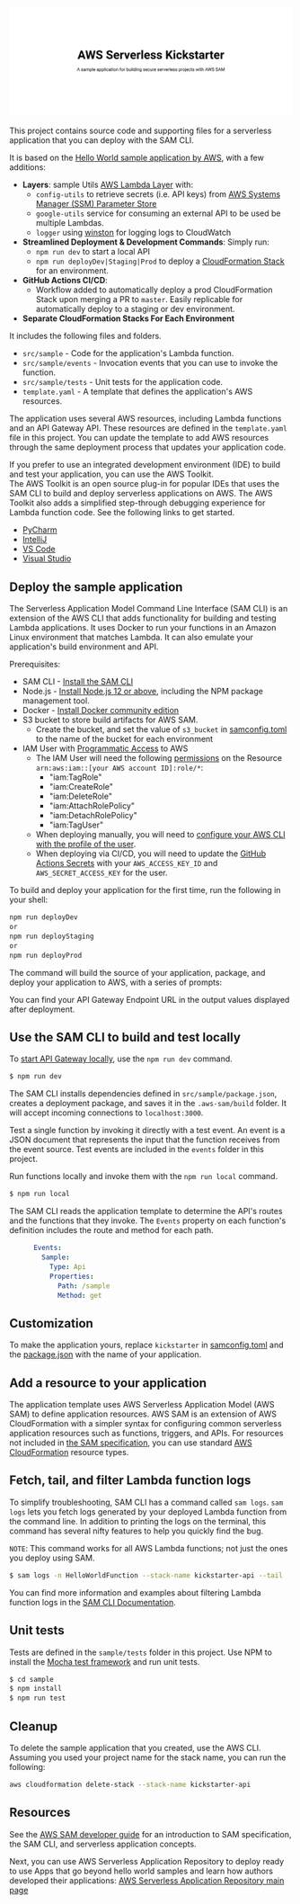 [![AWS Serverless Kickstarter](./banner.svg)](./banner.svg)

This project contains source code and supporting files for a serverless application that you can deploy with the SAM CLI. 

It is based on the [Hello World sample application by AWS](https://docs.aws.amazon.com/serverless-application-model/latest/developerguide/serverless-getting-started-hello-world.html), with a few additions:

- **Layers**: sample Utils [AWS Lambda Layer](https://docs.aws.amazon.com/lambda/latest/dg/configuration-layers.html) with: 
    - `config-utils` to retrieve secrets (i.e. API keys) from [AWS Systems Manager (SSM) Parameter Store](https://docs.aws.amazon.com/systems-manager/latest/userguide/systems-manager-parameter-store.html)
    - `google-utils` service for consuming an external API to be used be multiple Lambdas. 
    - `logger` using [winston](https://github.com/winstonjs/winston) for logging logs to CloudWatch
- **Streamlined Deployment & Development Commands**: Simply run: 
    - `npm run dev` to start a local API 
    - `npm run deployDev|Staging|Prod` to deploy a [CloudFormation Stack](https://docs.aws.amazon.com/AWSCloudFormation/latest/UserGuide/stacks.html) for an environment.  
- **GitHub Actions CI/CD**: 
    - Workflow added to automatically deploy a prod CloudFormation Stack upon merging a PR to `master`. Easily replicable for automatically deploy to a staging or dev environment. 
- **Separate CloudFormation Stacks For Each Environment**

It includes the following files and folders.

- `src/sample` - Code for the application's Lambda function.
- `src/sample/events` - Invocation events that you can use to invoke the function.
- `src/sample/tests` - Unit tests for the application code. 
- `template.yaml` - A template that defines the application's AWS resources.

The application uses several AWS resources, including Lambda functions and an API Gateway API. These resources are defined in the `template.yaml` file in this project. You can update the template to add AWS resources through the same deployment process that updates your application code.

If you prefer to use an integrated development environment (IDE) to build and test your application, you can use the AWS Toolkit.  
The AWS Toolkit is an open source plug-in for popular IDEs that uses the SAM CLI to build and deploy serverless applications on AWS. The AWS Toolkit also adds a simplified step-through debugging experience for Lambda function code. See the following links to get started.

* [PyCharm](https://docs.aws.amazon.com/toolkit-for-jetbrains/latest/userguide/welcome.html)
* [IntelliJ](https://docs.aws.amazon.com/toolkit-for-jetbrains/latest/userguide/welcome.html)
* [VS Code](https://docs.aws.amazon.com/toolkit-for-vscode/latest/userguide/welcome.html)
* [Visual Studio](https://docs.aws.amazon.com/toolkit-for-visual-studio/latest/user-guide/welcome.html)

## Deploy the sample application

The Serverless Application Model Command Line Interface (SAM CLI) is an extension of the AWS CLI that adds functionality for building and testing Lambda applications. It uses Docker to run your functions in an Amazon Linux environment that matches Lambda. It can also emulate your application's build environment and API.

Prerequisites:

* SAM CLI - [Install the SAM CLI](https://docs.aws.amazon.com/serverless-application-model/latest/developerguide/serverless-sam-cli-install.html)
* Node.js - [Install Node.js 12 or above](https://nodejs.org/en/), including the NPM package management tool.
* Docker - [Install Docker community edition](https://hub.docker.com/search/?type=edition&offering=community)
* S3 bucket to store build artifacts for AWS SAM. 
    * Create the bucket, and set the value of `s3_bucket` in [samconfig.toml](./samconfig.toml) to the name of the bucket for each environment
* IAM User with [Programmatic Access](https://docs.aws.amazon.com/IAM/latest/UserGuide/id_users_create.html) to AWS
    * The IAM User will need the following [permissions](https://aws.amazon.com/iam/features/manage-permissions/) on the Resource `arn:aws:iam::[your AWS account ID]:role/*`:
        * "iam:TagRole"
        * "iam:CreateRole"
        * "iam:DeleteRole"
        * "iam:AttachRolePolicy"
        * "iam:DetachRolePolicy"
        * "iam:TagUser"
    * When deploying manually, you will need to [configure your AWS CLI with the profile of the user](https://docs.aws.amazon.com/cli/latest/userguide/cli-configure-quickstart.html).
    * When deploying via CI/CD, you will need to update the [GitHub Actions Secrets](https://docs.github.com/en/free-pro-team@latest/actions/reference/encrypted-secrets) with your `AWS_ACCESS_KEY_ID` and `AWS_SECRET_ACCESS_KEY` for the user.

To build and deploy your application for the first time, run the following in your shell:

```bash
npm run deployDev
or
npm run deployStaging
or
npm run deployProd
```

The command will build the source of your application, package, and deploy your application to AWS, with a series of prompts:

You can find your API Gateway Endpoint URL in the output values displayed after deployment.

## Use the SAM CLI to build and test locally

To [start API Gateway locally](https://docs.aws.amazon.com/serverless-application-model/latest/developerguide/serverless-sam-cli-using-start-api.html), use the `npm run dev` command.

```bash
$ npm run dev
```

The SAM CLI installs dependencies defined in `src/sample/package.json`, creates a deployment package, and saves it in the `.aws-sam/build` folder. It will accept incoming connections to `localhost:3000`. 

Test a single function by invoking it directly with a test event. An event is a JSON document that represents the input that the function receives from the event source. Test events are included in the `events` folder in this project.

Run functions locally and invoke them with the `npm run local` command.

```bash
$ npm run local
```

The SAM CLI reads the application template to determine the API's routes and the functions that they invoke. The `Events` property on each function's definition includes the route and method for each path.

```yaml
      Events:
        Sample:
          Type: Api
          Properties:
            Path: /sample
            Method: get
```

## Customization

To make the application yours, replace `kickstarter` in [samconfig.toml](./samconfig.toml) and the [package.json](package.json) with the name of your application.  

## Add a resource to your application
The application template uses AWS Serverless Application Model (AWS SAM) to define application resources. AWS SAM is an extension of AWS CloudFormation with a simpler syntax for configuring common serverless application resources such as functions, triggers, and APIs. For resources not included in [the SAM specification](https://github.com/awslabs/serverless-application-model/blob/master/versions/2016-10-31.md), you can use standard [AWS CloudFormation](https://docs.aws.amazon.com/AWSCloudFormation/latest/UserGuide/aws-template-resource-type-ref.html) resource types.

## Fetch, tail, and filter Lambda function logs

To simplify troubleshooting, SAM CLI has a command called `sam logs`. `sam logs` lets you fetch logs generated by your deployed Lambda function from the command line. In addition to printing the logs on the terminal, this command has several nifty features to help you quickly find the bug.

`NOTE`: This command works for all AWS Lambda functions; not just the ones you deploy using SAM.

```bash
$ sam logs -n HelloWorldFunction --stack-name kickstarter-api --tail
```

You can find more information and examples about filtering Lambda function logs in the [SAM CLI Documentation](https://docs.aws.amazon.com/serverless-application-model/latest/developerguide/serverless-sam-cli-logging.html).

## Unit tests

Tests are defined in the `sample/tests` folder in this project. Use NPM to install the [Mocha test framework](https://mochajs.org/) and run unit tests.

```bash
$ cd sample
$ npm install
$ npm run test
```

## Cleanup

To delete the sample application that you created, use the AWS CLI. Assuming you used your project name for the stack name, you can run the following:

```bash
aws cloudformation delete-stack --stack-name kickstarter-api
```

## Resources

See the [AWS SAM developer guide](https://docs.aws.amazon.com/serverless-application-model/latest/developerguide/what-is-sam.html) for an introduction to SAM specification, the SAM CLI, and serverless application concepts.

Next, you can use AWS Serverless Application Repository to deploy ready to use Apps that go beyond hello world samples and learn how authors developed their applications: [AWS Serverless Application Repository main page](https://aws.amazon.com/serverless/serverlessrepo/)
